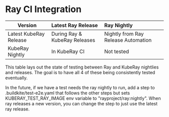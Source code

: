 
# Ray CI Integration

| Version                | Latest Ray Release            |  Ray Nightly                         |
| -----------            | :-------------------          | :--------------                      |
| Latest KubeRay Release | During Ray & KubeRay Releases | Nightly from Ray Release Automation  |
| KubeRay Nightly        | In KubeRay CI                 | Not tested                           |

This table lays out the state of testing between Ray and KubeRay nightlies and releases.
The goal is to have all 4 of these being consistently tested eventually.

In the future, if we have a test needs the ray nightly to run, add a step to .buildkite/test-e2e.yaml that
follows the other steps but sets KUBERAY_TEST_RAY_IMAGE env variable to "rayproject/ray:nightly".
When ray releases a new version, you can change the step to just use the latest ray release.
